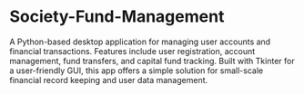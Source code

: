 # Society-Fund-Management
A Python-based desktop application for managing user accounts and financial transactions. Features include user registration, account management, fund transfers, and capital fund tracking. Built with Tkinter for a user-friendly GUI, this app offers a simple solution for small-scale financial record keeping and user data management.
